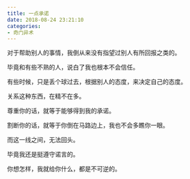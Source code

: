 ```yaml
---
title: 一点承诺
date: 2018-08-24 23:21:10
categories:
- 奇门异术
---
```




对于帮助别人的事情，我倒从来没有指望过别人有所回报之类的。

毕竟和有些不熟的人，说白了我也根本不会信任。

有些时候，只是丢个球过去，根据别人的态度，来决定自己的态度。

关系这种东西，在精不在多。

尊重你的话，就等于能够得到我的承诺。

割断你的话，就等于你倒在马路边上，我也不会多瞧你一眼。

而这一线之间，无法回头。

毕竟我还是挺遵守诺言的。

你想怎样，我就给你什么，都是不可逆的。

